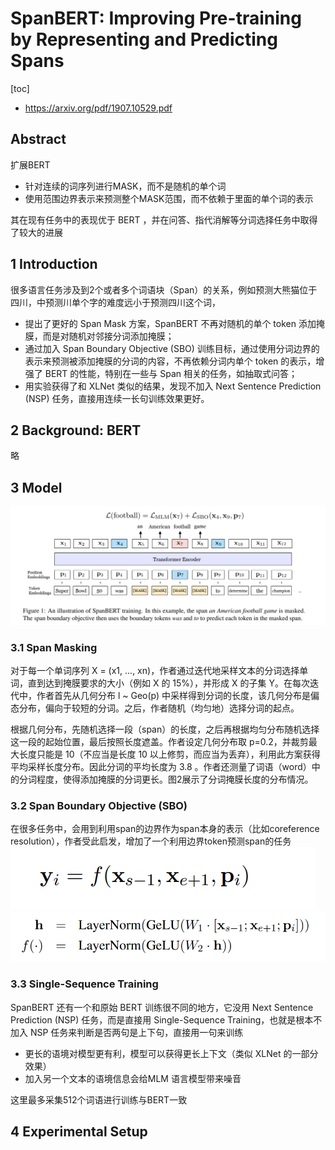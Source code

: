 # SpanBERT: Improving Pre-training by Representing and Predicting Spans

[toc]

- https://arxiv.org/pdf/1907.10529.pdf

## Abstract
扩展BERT
- 针对连续的词序列进行MASK，而不是随机的单个词
- 使用范围边界表示来预测整个MASK范围，而不依赖于里面的单个词的表示

其在现有任务中的表现优于 BERT ，并在问答、指代消解等分词选择任务中取得了较大的进展

## 1 Introduction
很多语言任务涉及到2个或者多个词语块（Span）的关系，例如预测大熊猫位于四川，中预测川单个字的难度远小于预测四川这个词，

- 提出了更好的 Span Mask 方案，SpanBERT 不再对随机的单个 token 添加掩膜，而是对随机对邻接分词添加掩膜；
- 通过加入 Span Boundary Objective (SBO) 训练目标，通过使用分词边界的表示来预测被添加掩膜的分词的内容，不再依赖分词内单个 token 的表示，增强了 BERT 的性能，特别在一些与 Span 相关的任务，如抽取式问答；
- 用实验获得了和 XLNet 类似的结果，发现不加入 Next Sentence Prediction (NSP) 任务，直接用连续一长句训练效果更好。

## 2 Background: BERT
略

## 3 Model
 ![](../../images/d0001/xx13.png)

 ### 3.1 Span Masking
对于每一个单词序列 X = (x1, ..., xn)，作者通过迭代地采样文本的分词选择单词，直到达到掩膜要求的大小（例如 X 的 15%），并形成 X 的子集 Y。在每次迭代中，作者首先从几何分布 l ~ Geo(p) 中采样得到分词的长度，该几何分布是偏态分布，偏向于较短的分词。之后，作者随机（均匀地）选择分词的起点。

根据几何分布，先随机选择一段（span）的长度，之后再根据均匀分布随机选择这一段的起始位置，最后按照长度遮盖。作者设定几何分布取 p=0.2，并裁剪最大长度只能是 10（不应当是长度 10 以上修剪，而应当为丢弃），利用此方案获得平均采样长度分布。因此分词的平均长度为 3.8 。作者还测量了词语（word）中的分词程度，使得添加掩膜的分词更长。图2展示了分词掩膜长度的分布情况。

 ### 3.2 Span Boundary Objective (SBO)
 在很多任务中，会用到利用span的边界作为span本身的表示（比如coreference resolution），作者受此启发，增加了一个利用边界token预测span的任务
 ![](../../images/d0001/xx21.png)
 ![](../../images/d0001/xx22.png)

 ### 3.3 Single-Sequence Training
SpanBERT 还有一个和原始 BERT 训练很不同的地方，它没用 Next Sentence Prediction (NSP) 任务，而是直接用 Single-Sequence Training，也就是根本不加入 NSP 任务来判断是否两句是上下句，直接用一句来训练
- 更长的语境对模型更有利，模型可以获得更长上下文（类似 XLNet 的一部分效果）
- 加入另一个文本的语境信息会给MLM 语言模型带来噪音

这里最多采集512个词语进行训练与BERT一致

 ## 4 Experimental Setup
